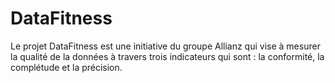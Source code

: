 # DataFitness
Le projet DataFitness est une initiative du groupe Allianz qui vise à mesurer la qualité de la données à travers trois indicateurs qui sont : la conformité, la complétude et la précision.
